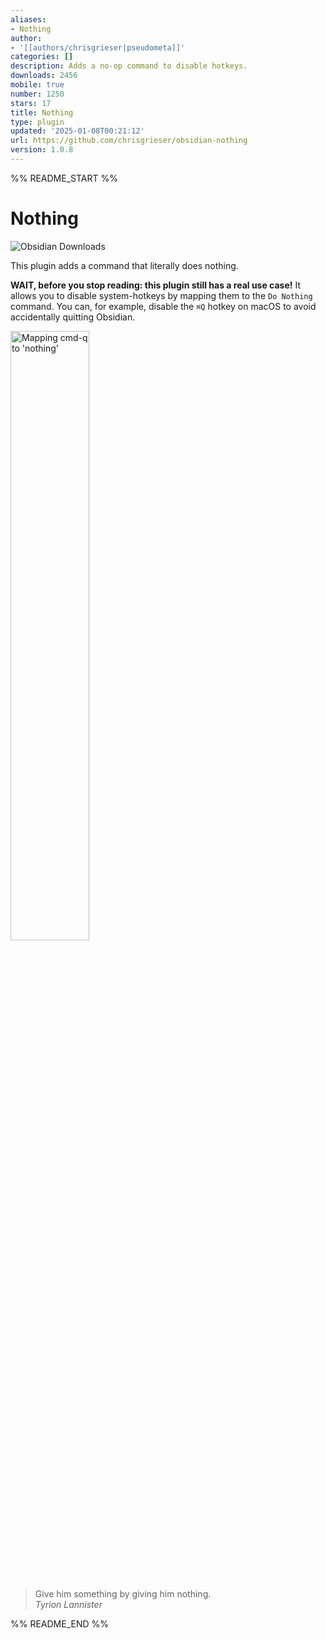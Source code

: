 ```yaml
---
aliases:
- Nothing
author:
- '[[authors/chrisgrieser|pseudometa]]'
categories: []
description: Adds a no-op command to disable hotkeys.
downloads: 2456
mobile: true
number: 1250
stars: 17
title: Nothing
type: plugin
updated: '2025-01-08T00:21:12'
url: https://github.com/chrisgrieser/obsidian-nothing
version: 1.0.8
---
```


%% README_START %%

# Nothing
![Obsidian Downloads](https://img.shields.io/badge/dynamic/json?logo=obsidian&color=%23483699&label=downloads&query=%24%5B%22obsidian-nothing%22%5D.downloads&url=https%3A%2F%2Fraw.githubusercontent.com%2Fobsidianmd%2Fobsidian-releases%2Fmaster%2Fcommunity-plugin-stats.json&style=plastic)

This plugin adds a command that literally does nothing.

**WAIT, before you stop reading: this plugin still has a real use case!** It
allows you to disable system-hotkeys by mapping them to the `Do Nothing`
command. You can, for example, disable the `⌘Q` hotkey on macOS to avoid
accidentally quitting Obsidian.

<img width="50%" alt="Mapping cmd-q to 'nothing'" src="https://github.com/chrisgrieser/obsidian-nothing/assets/73286100/66b22076-5124-4b2e-81d3-c3e929562b95">

<br><br>

> Give him something by giving him nothing.  
> *Tyrion Lannister*


%% README_END %%